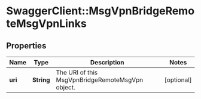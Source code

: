 # SwaggerClient::MsgVpnBridgeRemoteMsgVpnLinks

## Properties
Name | Type | Description | Notes
------------ | ------------- | ------------- | -------------
**uri** | **String** | The URI of this MsgVpnBridgeRemoteMsgVpn object. | [optional] 



